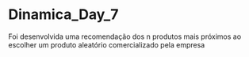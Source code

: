 # Dinamica_Day_7
Foi desenvolvida uma recomendação dos n produtos mais próximos ao escolher um produto aleatório comercializado pela empresa